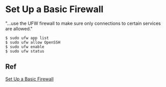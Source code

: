 # Set Up a Basic Firewall
"...use the UFW firewall to make sure only connections to certain services are allowed."

    $ sudo ufw app list
    $ sudo ufw allow OpenSSH
    $ sudo ufw enable
    $ sudo ufw status

## Ref
[Set Up a Basic Firewall](https://www.digitalocean.com/community/tutorials/initial-server-setup-with-ubuntu-16-04)